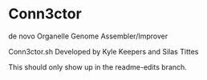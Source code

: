 Conn3ctor
=========

de novo Organelle Genome Assembler/Improver

Conn3ctor.sh
Developed by Kyle Keepers and Silas Tittes


This should only show up in the readme-edits branch.
